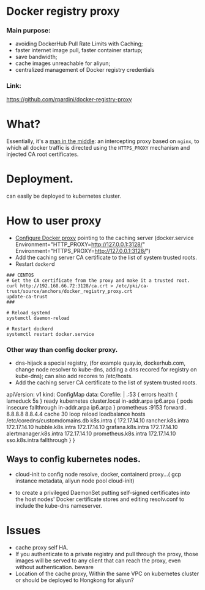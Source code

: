 # Docker registry proxy

### Main purpose:

*   avoiding DockerHub Pull Rate Limits with Caching;
*   faster internet image pull, faster container startup;
*   save bandwidth;
*   cache images unreachable for aliyun;
*   centralized management of Docker registry credentials

### Link:

<https://github.com/rpardini/docker-registry-proxy>

# What?

Essentially, it's a [man in the middle](https://en.wikipedia.org/wiki/Man-in-the-middle_attack): an intercepting proxy based on `nginx`, to which all docker traffic is directed using the `HTTPS_PROXY` mechanism and injected CA root certificates.



# Deployment.

can easily be deployed to kubernetes  cluster.



# How to user proxy

*   [Configure Docker proxy](https://docs.docker.com/config/daemon/systemd/#httphttps-proxy) pointing to the caching server  (docker.service  Environment="HTTP\_PROXY=<http://127.0.0.1:3128/>" Environment="HTTPS\_PROXY=<http://127.0.0.1:3128/>")
*   Add the caching server CA certificate to the list of system trusted roots.
*   Restart `docker`d

<!---->

    ### CENTOS
    # Get the CA certificate from the proxy and make it a trusted root.
    curl http://192.168.66.72:3128/ca.crt > /etc/pki/ca-trust/source/anchors/docker_registry_proxy.crt
    update-ca-trust
    ###

    # Reload systemd
    systemctl daemon-reload

    # Restart dockerd
    systemctl restart docker.service



### Other way than config docker proxy.

*   dns-hijack a special registry, (for example quay.io, dockerhub.com, change node resolver to kube-dns, adding a dns recored for registry on kube-dns);  can also add recores to  /etc/hosts.
*   Add the caching server CA certificate to the list of system trusted roots.


>

 apiVersion: v1
kind: ConfigMap
data:
  Corefile: |
    .:53 {
        errors
        health {
          lameduck 5s
        }
        ready
        kubernetes cluster.local in-addr.arpa ip6.arpa {
          pods insecure
          fallthrough in-addr.arpa ip6.arpa
        }
        prometheus :9153
        forward . 8.8.8.8 8.8.4.4
        cache 30
        loop
        reload
        loadbalance
        hosts /etc/coredns/customdomains.db k8s.intra {
          172.17.14.10 rancher.k8s.intra
          172.17.14.10 hubble.k8s.intra
          172.17.14.10 grafana.k8s.intra
          172.17.14.10 alertmanager.k8s.intra
          172.17.14.10 prometheus.k8s.intra
          172.17.14.10 sso.k8s.intra
          fallthrough
        }
    }




## Ways to config kubernetes nodes.

*   cloud-init to config node resolve, docker, containerd proxy...( gcp instance metadata, aliyun node pool cloud-init)


*   to create a privileged DaemonSet putting self-signed certificates into the host nodes' Docker certificate stores and editing resolv.conf to include the kube-dns nameserver.

# Issues

*   cache proxy self HA.
*   If you authenticate to a private registry and pull through the proxy, those images will be served to any client that can reach the proxy, even without authentication. beware
*   Location of the cache proxy, Within the same VPC on kubernetes cluster or should be deployed to Hongkong for aliyun?
